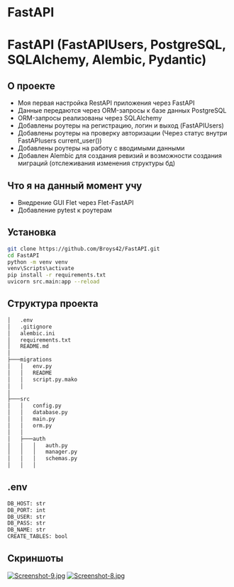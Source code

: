 # FastAPI

# FastAPI (FastAPIUsers, PostgreSQL, SQLAlchemy, Alembic, Pydantic)

## О проекте
- Моя первая настройка RestAPI приложения через FastAPI
- Данные передаются через ORM-запросы к базе данных PostgreSQL
- ORM-запросы реализованы через SQLAlchemy
- Добавлены роутеры на регистрацию, логин и выход (FastAPIUsers)
- Добавлены роутеры на проверку авторизации (Через статус внутри FastAPIusers current_user())
- Добавлены роутеры на работу с вводимыми данными
- Добавлен Alembic для создания ревизий и возможности создания миграций (отслеживания изменения структуры бд)

## Что я на данный момент учу
- Внедрение GUI Flet через Flet-FastAPI
- Добавление pytest к роутерам

## Установка
```sh
git clone https://github.com/Broys42/FastAPI.git
cd FastAPI
python -m venv venv
venv\Scripts\activate
pip install -r requirements.txt
uvicorn src.main:app --reload
```

## Структура проекта
```sh
│   .env
│   .gitignore
│   alembic.ini
│   requirements.txt
│   README.md
│
├───migrations
│   │   env.py
│   │   README
│   │   script.py.mako
│   │
│
├───src
│   │   config.py
│   │   database.py
│   │   main.py
│   │   orm.py
│   │
│   ├───auth
│   │   │   auth.py
│   │   │   manager.py
│   │   │   schemas.py
│   │   │
```

## .env
```sh
DB_HOST: str
DB_PORT: int
DB_USER: str
DB_PASS: str
DB_NAME: str
CREATE_TABLES: bool
```

## Скриншоты
[![Screenshot-9.jpg](https://i.postimg.cc/Zq5bn2H0/Screenshot-9.jpg)](https://postimg.cc/RW25bPjz)
[![Screenshot-8.jpg](https://i.postimg.cc/sf62WVqy/Screenshot-8.jpg)](https://postimg.cc/s1WydR30)
